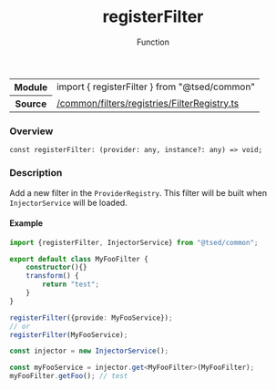 
<header class="symbol-info-header"><h1 id="registerfilter">registerFilter</h1><label class="symbol-info-type-label function">Function</label></header>
<!-- summary -->
<section class="symbol-info"><table class="is-full-width"><tbody><tr><th>Module</th><td><div class="lang-typescript"><span class="token keyword">import</span> { registerFilter }&nbsp;<span class="token keyword">from</span>&nbsp;<span class="token string">"@tsed/common"</span></div></td></tr><tr><th>Source</th><td><a href="https://github.com/Romakita/ts-express-decorators/blob/v4.30.0/src//common/filters/registries/FilterRegistry.ts#L0-L0">/common/filters/registries/FilterRegistry.ts</a></td></tr></tbody></table></section>
<!-- overview -->


### Overview


<pre><code class="typescript-lang "><span class="token keyword">const</span> registerFilter<span class="token punctuation">:</span> <span class="token punctuation">(</span>provider<span class="token punctuation">:</span> <span class="token keyword">any</span><span class="token punctuation">,</span> instance?<span class="token punctuation">:</span> <span class="token keyword">any</span><span class="token punctuation">)</span> => <span class="token keyword">void</span><span class="token punctuation">;</span></code></pre>


<!-- Parameters -->

<!-- Description -->


### Description

Add a new filter in the `ProviderRegistry`. This filter will be built when `InjectorService` will be loaded.

#### Example

```typescript
import {registerFilter, InjectorService} from "@tsed/common";

export default class MyFooFilter {
    constructor(){}
    transform() {
        return "test";
    }
}

registerFilter({provide: MyFooService});
// or
registerFilter(MyFooService);

const injector = new InjectorService();

const myFooService = injector.get<MyFooFilter>(MyFooFilter);
myFooFilter.getFoo(); // test
```

<!-- Members -->


